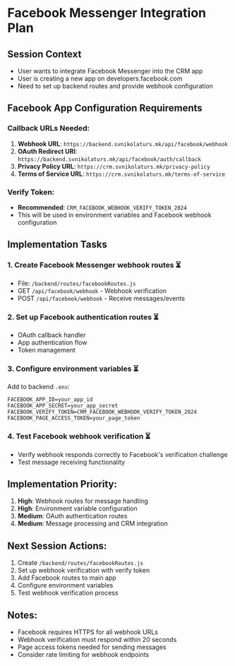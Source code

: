# Facebook Messenger Integration Plan

## Session Context
- User wants to integrate Facebook Messenger into the CRM app
- User is creating a new app on developers.facebook.com
- Need to set up backend routes and provide webhook configuration

## Facebook App Configuration Requirements

### Callback URLs Needed:
1. **Webhook URL**: `https://backend.svnikolaturs.mk/api/facebook/webhook`
2. **OAuth Redirect URI**: `https://backend.svnikolaturs.mk/api/facebook/auth/callback`
3. **Privacy Policy URL**: `https://crm.svnikolaturs.mk/privacy-policy`
4. **Terms of Service URL**: `https://crm.svnikolaturs.mk/terms-of-service`

### Verify Token:
- **Recommended**: `CRM_FACEBOOK_WEBHOOK_VERIFY_TOKEN_2024`
- This will be used in environment variables and Facebook webhook configuration

## Implementation Tasks

### 1. Create Facebook Messenger webhook routes ⏳
- File: `/backend/routes/facebookRoutes.js`
- GET `/api/facebook/webhook` - Webhook verification
- POST `/api/facebook/webhook` - Receive messages/events

### 2. Set up Facebook authentication routes ⏳
- OAuth callback handler
- App authentication flow
- Token management

### 3. Configure environment variables ⏳
Add to backend `.env`:
```
FACEBOOK_APP_ID=your_app_id
FACEBOOK_APP_SECRET=your_app_secret
FACEBOOK_VERIFY_TOKEN=CRM_FACEBOOK_WEBHOOK_VERIFY_TOKEN_2024
FACEBOOK_PAGE_ACCESS_TOKEN=your_page_token
```

### 4. Test Facebook webhook verification ⏳
- Verify webhook responds correctly to Facebook's verification challenge
- Test message receiving functionality

## Implementation Priority:
1. **High**: Webhook routes for message handling
2. **High**: Environment variable configuration  
3. **Medium**: OAuth authentication routes
4. **Medium**: Message processing and CRM integration

## Next Session Actions:
1. Create `/backend/routes/facebookRoutes.js`
2. Set up webhook verification with verify token
3. Add Facebook routes to main app
4. Configure environment variables
5. Test webhook verification process

## Notes:
- Facebook requires HTTPS for all webhook URLs
- Webhook verification must respond within 20 seconds
- Page access tokens needed for sending messages
- Consider rate limiting for webhook endpoints